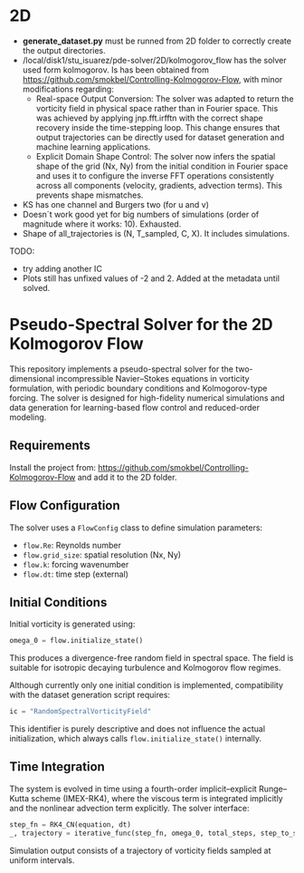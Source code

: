 # 2D
- **generate_dataset.py** must be runned from 2D folder to correctly create the output directories.
- /local/disk1/stu_isuarez/pde-solver/2D/kolmogorov_flow has the solver used form kolmogorov. Is has been obtained from https://github.com/smokbel/Controlling-Kolmogorov-Flow, with minor modifications regarding:
    - Real-space Output Conversion: The solver was adapted to return the vorticity field in physical space rather than in Fourier space. This was achieved by applying jnp.fft.irfftn with the correct shape recovery inside the time-stepping loop. This change ensures that output trajectories can be directly used for dataset generation and machine learning applications.
    - Explicit Domain Shape Control: The solver now infers the spatial shape of the grid (Nx, Ny) from the initial condition in Fourier space and uses it to configure the inverse FFT operations consistently across all components (velocity, gradients, advection terms). This prevents shape mismatches.
- KS has one channel and Burgers two (for u and v)
- Doesn´t work good yet for big numbers of simulations (order of magnitude where it works: 10). Exhausted.
- Shape of all_trajectories is (N, T_sampled, C, X). It includes simulations.

TODO:
- try adding another IC
- Plots still has unfixed values of -2 and 2. Added at the metadata until solved.

# Pseudo-Spectral Solver for the 2D Kolmogorov Flow

This repository implements a pseudo-spectral solver for the two-dimensional incompressible Navier–Stokes equations in vorticity formulation, with periodic boundary conditions and Kolmogorov-type forcing. The solver is designed for high-fidelity numerical simulations and data generation for learning-based flow control and reduced-order modeling.

## Requirements

Install the project from: https://github.com/smokbel/Controlling-Kolmogorov-Flow and add it to the 2D folder.

## Flow Configuration

The solver uses a `FlowConfig` class to define simulation parameters:

- `flow.Re`: Reynolds number  
- `flow.grid_size`: spatial resolution (Nx, Ny)  
- `flow.k`: forcing wavenumber  
- `flow.dt`: time step (external)

## Initial Conditions

Initial vorticity is generated using:

```python
omega_0 = flow.initialize_state()
```

This produces a divergence-free random field in spectral space. The field is suitable for isotropic decaying turbulence and Kolmogorov flow regimes.

Although currently only one initial condition is implemented, compatibility with the dataset generation script requires:

```python
ic = "RandomSpectralVorticityField"
```

This identifier is purely descriptive and does not influence the actual initialization, which always calls `flow.initialize_state()` internally.

## Time Integration

The system is evolved in time using a fourth-order implicit–explicit Runge–Kutta scheme (IMEX-RK4), where the viscous term is integrated implicitly and the nonlinear advection term explicitly. The solver interface:

```python
step_fn = RK4_CN(equation, dt)
_, trajectory = iterative_func(step_fn, omega_0, total_steps, step_to_save)
```

Simulation output consists of a trajectory of vorticity fields sampled at uniform intervals.
